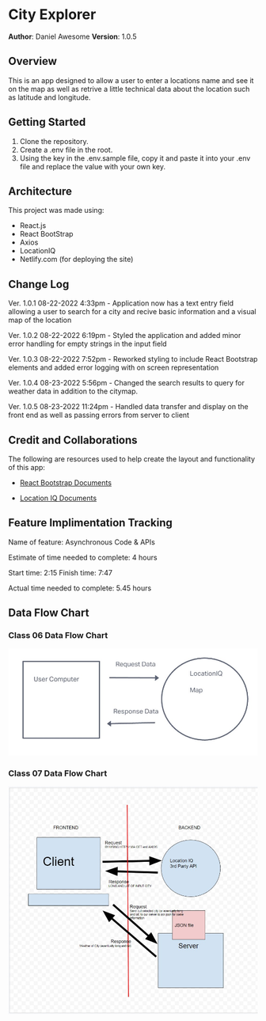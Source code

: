 # City Explorer

**Author**: Daniel Awesome
**Version**: 1.0.5

## Overview

This is an app designed to allow a user to enter a locations name and see it on the map as well as retrive a little technical data about the location such as latitude and longitude.

## Getting Started

1. Clone the repository.
2. Create a .env file in the root.
3. Using the key in the .env.sample file, copy it and paste it into your .env file and replace the value with your own key.

## Architecture

This project was made using:

- React.js
- React BootStrap
- Axios
- LocationIQ
- Netlify.com (for deploying the site)

## Change Log

Ver. 1.0.1 08-22-2022 4:33pm - Application now has a text entry field allowing a user to search for a city and recive basic information and a visual map of the location

Ver. 1.0.2 08-22-2022 6:19pm - Styled the application and added minor error handling for empty strings in the input field

Ver. 1.0.3 08-22-2022 7:52pm - Reworked styling to include React Bootstrap elements and added error logging with on screen representation

Ver. 1.0.4 08-23-2022 5:56pm - Changed the search results to query for weather data in addition to the citymap.

Ver. 1.0.5 08-23-2022 11:24pm - Handled data transfer and display on the front end as well as passing errors from server to client

## Credit and Collaborations

The following are resources used to help create the layout and functionality of this app:

- [React Bootstrap Documents](https://react-bootstrap.github.io/)

- [Location IQ Documents](https://locationiq.com/)

## Feature Implimentation Tracking

Name of feature: Asynchronous Code & APIs

Estimate of time needed to complete: 4 hours

Start time: 2:15
Finish time: 7:47

Actual time needed to complete: 5.45 hours

## Data Flow Chart

### Class 06 Data Flow Chart

![Data Flow](./src/img/DataFlow.jpg)

### Class 07 Data Flow Chart

![Data Flow](./src/img/DataFlow2.jpg)
